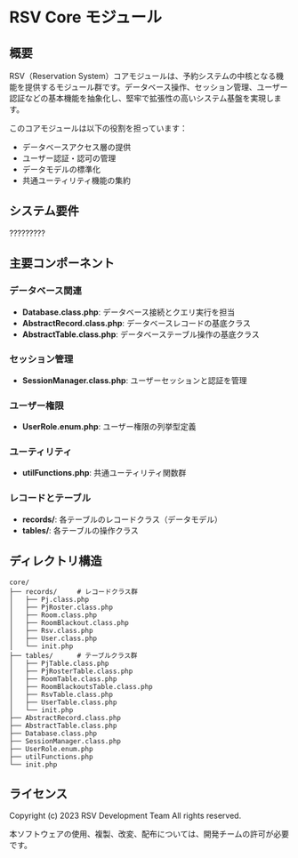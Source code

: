 # RSV Core モジュール

## 概要

RSV（Reservation System）コアモジュールは、予約システムの中核となる機能を提供するモジュール群です。データベース操作、セッション管理、ユーザー認証などの基本機能を抽象化し、堅牢で拡張性の高いシステム基盤を実現します。

このコアモジュールは以下の役割を担っています：
- データベースアクセス層の提供
- ユーザー認証・認可の管理
- データモデルの標準化
- 共通ユーティリティ機能の集約

## システム要件

?????????



## 主要コンポーネント

### データベース関連
- **Database.class.php**: データベース接続とクエリ実行を担当
- **AbstractRecord.class.php**: データベースレコードの基底クラス
- **AbstractTable.class.php**: データベーステーブル操作の基底クラス

### セッション管理
- **SessionManager.class.php**: ユーザーセッションと認証を管理

### ユーザー権限
- **UserRole.enum.php**: ユーザー権限の列挙型定義

### ユーティリティ
- **utilFunctions.php**: 共通ユーティリティ関数群

### レコードとテーブル
- **records/**: 各テーブルのレコードクラス（データモデル）
- **tables/**: 各テーブルの操作クラス

## ディレクトリ構造

```
core/
├── records/     # レコードクラス群
│   ├── Pj.class.php
│   ├── PjRoster.class.php
│   ├── Room.class.php
│   ├── RoomBlackout.class.php
│   ├── Rsv.class.php
│   ├── User.class.php
│   └── init.php
├── tables/      # テーブルクラス群
│   ├── PjTable.class.php
│   ├── PjRosterTable.class.php
│   ├── RoomTable.class.php
│   ├── RoomBlackoutsTable.class.php
│   ├── RsvTable.class.php
│   ├── UserTable.class.php
│   └── init.php
├── AbstractRecord.class.php
├── AbstractTable.class.php
├── Database.class.php
├── SessionManager.class.php
├── UserRole.enum.php
├── utilFunctions.php
└── init.php
```



## ライセンス

Copyright (c) 2023 RSV Development Team
All rights reserved.

本ソフトウェアの使用、複製、改変、配布については、開発チームの許可が必要です。
